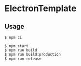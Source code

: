# ElectronTemplate

## Usage

```
$ npm ci
```

```
$ npm start
$ npm run build
$ npm run build:production
$ npm run release
```

